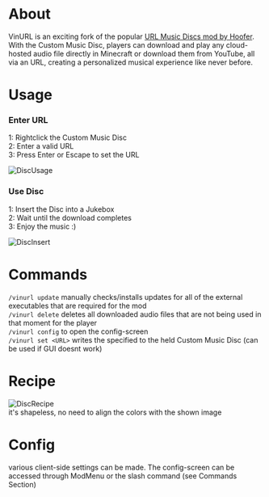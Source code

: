 # About

VinURL is an exciting fork of the popular [URL Music Discs mod by Hoofer](https://modrinth.com/mod/url-music-discs).
With the Custom Music Disc, players can download and play any cloud-hosted audio file directly in Minecraft or download
them from YouTube, all via an URL, creating a personalized musical experience like never before.

# Usage

### Enter URL

1: Rightclick the Custom Music Disc \
2: Enter a valid URL \
3: Press Enter or Escape to set the URL

![DiscUsage](https://cdn.modrinth.com/data/cached_images/086a410633fc247e465d98be69205ee585de7ca4.gif)

### Use Disc

1: Insert the Disc into a Jukebox \
2: Wait until the download completes \
3: Enjoy the music :)

![DiscInsert](https://cdn.modrinth.com/data/cached_images/d52eac012abe28f7060af2f0d2f1a20c9e2817e9.gif)

# Commands

`/vinurl update` manually checks/installs updates for all of the external executables that are required for the mod \
`/vinurl delete` deletes all downloaded audio files that are not being used in that moment for the player\
`/vinurl config` to open the config-screen \
`/vinurl set <URL>` writes the specified <URL> to the held Custom Music Disc (can be used if GUI doesnt work)

# Recipe

![DiscRecipe](https://cdn.modrinth.com/data/cached_images/92d30d4bd4cc1aa6a1294d50d2a0127b568380b5.png) \
it's shapeless, no need to align the colors with the shown image

# Config

various client-side settings can be made. The config-screen can be accessed through ModMenu or the slash command (see
Commands Section)